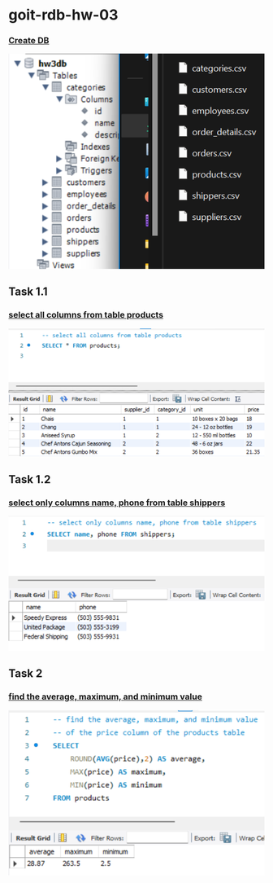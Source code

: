# goit-rdb-hw-03

### [Create DB](./createdb.png)

![Create DB](./createdb.png)

## Task 1.1

### [select all columns from table products](./task1.1_selectAll.png)

![task1.1_selectAll](./task1.1_selectAll.png)

## Task 1.2

### [select only columns name, phone from table shippers](./task1.2_selectSelected.png)

![task1.2_selectSelected](./task1.2_selectSelected.png)

## Task 2

### [find the average, maximum, and minimum value](./task2_AvgMaxMin.png)

![task2_AvgMaxMin](./task2_AvgMaxMin.png)
